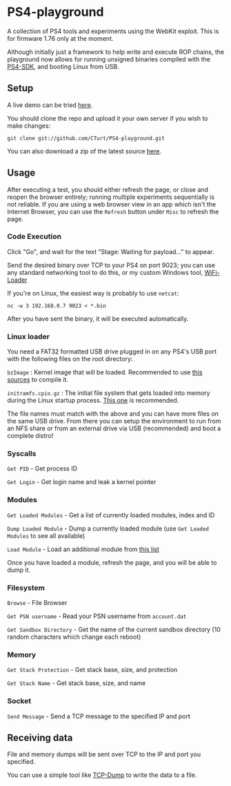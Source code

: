 # PS4-playground
A collection of PS4 tools and experiments using the WebKit exploit. This is for firmware 1.76 only at the moment.

Although initially just a framework to help write and execute ROP chains, the playground now allows for running unsigned binaries compiled with the [PS4-SDK](https://github.com/CTurt/PS4-SDK), and booting Linux from USB.

## Setup
A live demo can be tried [here](http://cturt.github.io/PS4-playground/).

You should clone the repo and upload it your own server if you wish to make changes:

    git clone git://github.com/CTurt/PS4-playground.git

You can also download a zip of the latest source [here](https://github.com/CTurt/PS4-playground/archive/gh-pages.zip).

## Usage
After executing a test, you should either refresh the page, or close and reopen the browser entirely; running multiple experiments sequentially is not reliable. If you are using a web browser view in an app which isn't the Internet Browser, you can use the `Refresh` button under `Misc` to refresh the page.

### Code Execution
Click "Go", and wait for the text "Stage: Waiting for payload..." to appear.

Send the desired binary over TCP to your PS4 on port 9023; you can use any standard networking tool to do this, or my custom Windows tool, [WiFi-Loader](https://github.com/CTurt/WiFi-Loader)

If you're on Linux, the easiest way is probably to use `netcat`:

    nc -w 3 192.168.0.7 9023 < *.bin

After you have sent the binary, it will be executed automatically.

### Linux loader
You need a FAT32 formatted USB drive plugged in on any PS4's USB port with the following files on the root directory:

`bzImage` : Kernel image that will be loaded. Recommended to use [this sources](https://github.com/fail0verflow/ps4-linux/tree/ps4-xhci-wip) to compile it.

`initramfs.cpio.gz` : The initial file system that gets loaded into memory during the Linux startup process. [This one](https://github.com/slashbeast/better-initramfs) is recommended.

The file names must match with the above and you can have more files on the same USB drive. From there you can setup the environment to run from an NFS share or from an external drive via USB (recommended) and boot a complete distro!

### Syscalls
`Get PID` - Get process ID

`Get Login` - Get login name and leak a kernel pointer

### Modules
`Get Loaded Modules` - Get a list of currently loaded modules, index and ID

`Dump Loaded Module` - Dump a currently loaded module (use `Get Loaded Modules` to see all available)

`Load Module` - Load an additional module from [this list](http://www.psdevwiki.com/ps4/Libraries#Libraries_on_firmware_1.76)

Once you have loaded a module, refresh the page, and you will be able to dump it.

### Filesystem
`Browse` - File Browser

`Get PSN username` - Read your PSN username from `account.dat`

`Get Sandbox Directory` - Get the name of the current sandbox directory (10 random characters which change each reboot)

### Memory
`Get Stack Protection` - Get stack base, size, and protection

`Get Stack Name` - Get stack base, size, and name

### Socket
`Send Message` - Send a TCP message to the specified IP and port

## Receiving data
File and memory dumps will be sent over TCP to the IP and port you specified.

You can use a simple tool like [TCP-Dump](https://github.com/CTurt/TCP-Dump) to write the data to a file.
